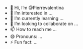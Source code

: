 - 👋 Hi, I’m @Pierrevalentina
- 👀 I’m interested in ...
- 🌱 I’m currently learning ...
- 💞️ I’m looking to collaborate on ...
- 📫 How to reach me ...
- 😄 Pronouns: ...
- ⚡ Fun fact: ...

<!---
Pierrevalentina/Pierrevalentina is a ✨ special ✨ repository because its `README.md` (this file) appears on your GitHub profile.
You can click the Preview link to take a look at your changes.
--->
